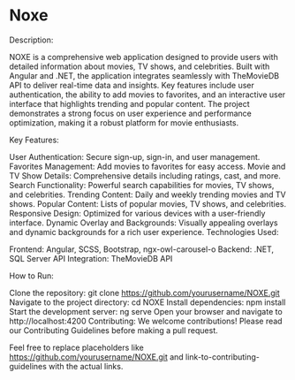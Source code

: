 # Noxe

Description:

NOXE is a comprehensive web application designed to provide users with detailed information about movies, TV shows, and celebrities. Built with Angular and .NET, the application integrates seamlessly with TheMovieDB API to deliver real-time data and insights. Key features include user authentication, the ability to add movies to favorites, and an interactive user interface that highlights trending and popular content. The project demonstrates a strong focus on user experience and performance optimization, making it a robust platform for movie enthusiasts.


Key Features:

User Authentication: Secure sign-up, sign-in, and user management.
Favorites Management: Add movies to favorites for easy access.
Movie and TV Show Details: Comprehensive details including ratings, cast, and more.
Search Functionality: Powerful search capabilities for movies, TV shows, and celebrities.
Trending Content: Daily and weekly trending movies and TV shows.
Popular Content: Lists of popular movies, TV shows, and celebrities.
Responsive Design: Optimized for various devices with a user-friendly interface.
Dynamic Overlay and Backgrounds: Visually appealing overlays and dynamic backgrounds for a rich user experience.
Technologies Used:

Frontend: Angular, SCSS, Bootstrap, ngx-owl-carousel-o
Backend: .NET, SQL Server
API Integration: TheMovieDB API


How to Run:

Clone the repository: git clone https://github.com/yourusername/NOXE.git
Navigate to the project directory: cd NOXE
Install dependencies: npm install
Start the development server: ng serve
Open your browser and navigate to http://localhost:4200
Contributing:
We welcome contributions! Please read our Contributing Guidelines before making a pull request.

Feel free to replace placeholders like https://github.com/yourusername/NOXE.git and link-to-contributing-guidelines with the actual links.
